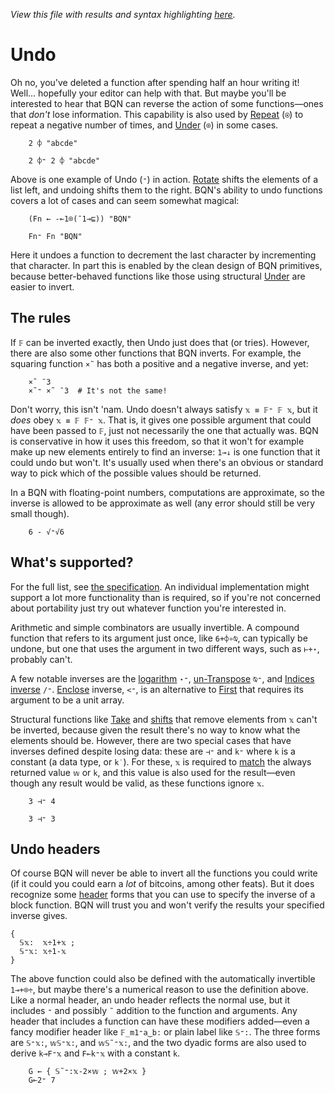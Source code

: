 *View this file with results and syntax highlighting [here](https://brian-ed.github.io/rayed-bqn/doc/undo.html).*

# Undo

Oh no, you've deleted a function after spending half an hour writing it! Well… hopefully your editor can help with that. But maybe you'll be interested to hear that BQN can reverse the action of some functions—ones that *don't* lose information. This capability is also used by [Repeat](repeat.md) (`⍟`) to repeat a negative number of times, and [Under](under.md) (`⌾`) in some cases.

        2 ⌽ "abcde"

        2 ⌽⁼ 2 ⌽ "abcde"

Above is one example of Undo (`⁼`) in action. [Rotate](reverse.md) shifts the elements of a list left, and undoing shifts them to the right. BQN's ability to undo functions covers a lot of cases and can seem somewhat magical:

        (Fn ← -⟜1⌾(¯1⊸⊑)) "BQN"

        Fn⁼ Fn "BQN"

Here it undoes a function to decrement the last character by incrementing that character. In part this is enabled by the clean design of BQN primitives, because better-behaved functions like those using structural [Under](under.md) are easier to invert.

## The rules

If `𝔽` can be inverted exactly, then Undo just does that (or tries). However, there are also some other functions that BQN inverts. For example, the squaring function `×˜` has both a positive and a negative inverse, and yet:

        ×˜ ¯3
        ×˜⁼ ×˜ ¯3  # It's not the same!

Don't worry, this isn't 'nam. Undo doesn't always satisfy `𝕩 ≡ 𝔽⁼ 𝔽 𝕩`, but it *does* obey `𝕩 ≡ 𝔽 𝔽⁼ 𝕩`. That is, it gives one possible argument that could have been passed to `𝔽`, just not necessarily the one that actually was. BQN is conservative in how it uses this freedom, so that it won't for example make up new elements entirely to find an inverse: `1⊸↓` is one function that it could undo but won't. It's usually used when there's an obvious or standard way to pick which of the possible values should be returned.

In a BQN with floating-point numbers, computations are approximate, so the inverse is allowed to be approximate as well (any error should still be very small though).

        6 - √⁼√6

## What's supported?

For the full list, see [the specification](../spec/inferred.md#undo). An individual implementation might support a lot more functionality than is required, so if you're not concerned about portability just try out whatever function you're interested in.

Arithmetic and simple combinators are usually invertible. A compound function that refers to its argument just once, like `6+⌽∘⍉`, can typically be undone, but one that uses the argument in two different ways, such as `⊢+⋆`, probably can't.

A few notable inverses are the [logarithm](arithmetic.md#basic-arithmetic) `⋆⁼`, [un-Transpose](transpose.md) `⍉⁼`, and [Indices inverse](replicate.md#inverse) `/⁼`. [Enclose](enclose.md) inverse, `<⁼`, is an alternative to [First](pick.md#first) that requires its argument to be a unit array.

Structural functions like [Take](take.md) and [shifts](shift.md) that remove elements from `𝕩` can't be inverted, because given the result there's no way to know what the elements should be. However, there are two special cases that have inverses defined despite losing data: these are `⊣⁼` and `k⁼` where `k` is a constant (a data type, or `k˙`). For these, `𝕩` is required to [match](match.md) the always returned value `𝕨` or `k`, and this value is also used for the result—even though any result would be valid, as these functions ignore `𝕩`.

        3 ⊣⁼ 4

        3 ⊣⁼ 3

## Undo headers

Of course BQN will never be able to invert all the functions you could write (if it could you could earn a *lot* of bitcoins, among other feats). But it does recognize some [header](block.md#block-headers) forms that you can use to specify the inverse of a block function. BQN will trust you and won't verify the results your specified inverse gives.

    {
      𝕊𝕩:  𝕩÷1+𝕩 ;
      𝕊⁼𝕩: 𝕩÷1-𝕩
    }

The above function could also be defined with the automatically invertible `1⊸+⌾÷`, but maybe there's a numerical reason to use the definition above. Like a normal header, an undo header reflects the normal use, but it includes `⁼` and possibly `˜` addition to the function and arguments. Any header that includes a function can have these modifiers added—even a fancy modifier header like `𝔽_m1⁼a‿b:` or plain label like `𝕊⁼:`. The three forms are `𝕊⁼𝕩:`, `𝕨𝕊⁼𝕩:`, and `𝕨𝕊˜⁼𝕩:`, and the two dyadic forms are also used to derive `k⊸F⁼𝕩` and `F⟜k⁼𝕩` with a constant `k`.

        G ← { 𝕊˜⁼:𝕩-2×𝕨 ; 𝕨+2×𝕩 }
        G⟜2⁼ 7
